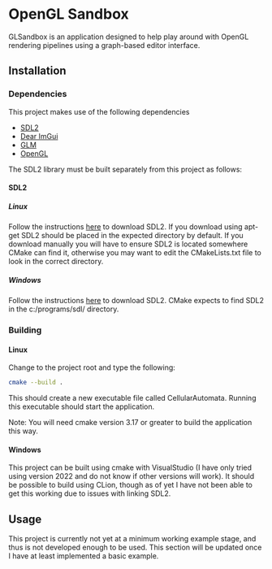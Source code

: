 # OpenGL Sandbox

GLSandbox is an application designed to help play around with OpenGL rendering
pipelines using a graph-based editor interface.

## Installation

### Dependencies

This project makes use of the following dependencies

- [SDL2](https://www.libsdl.org/)
- [Dear ImGui](https://github.com/ocornut/imgui)
- [GLM](https://github.com/g-truc/glm)
- [OpenGL](https://www.khronos.org/opengl/)

The SDL2 library must be built separately from this project as follows:

#### SDL2

##### Linux

Follow the instructions
[here](https://lazyfoo.net/tutorials/SDL/01_hello_SDL/linux/index.php) to
download SDL2. If you download using apt-get SDL2 should be placed in the
expected directory by default. If you download manually you will have to ensure
SDL2 is located somewhere CMake can find it, otherwise you may want to edit the
CMakeLists.txt file to look in the correct directory.

##### Windows

Follow the instructions
[here](https://lazyfoo.net/tutorials/SDL/01_hello_SDL/linux/index.php) to
download SDL2. CMake expects to find SDL2 in the c:/programs/sdl/ directory.

### Building

#### Linux

Change to the project root and type the following:

```bash
cmake --build .
```

This should create a new executable file called CellularAutomata. Running this
executable should start the application.

Note: You will need cmake version 3.17 or greater to build the application this
way.

#### Windows

This project can be built using cmake with VisualStudio (I have only tried using
version 2022 and do not know if other versions will work). It should be possible
to build using CLion, though as of yet I have not been able to get this working
due to issues with linking SDL2.

## Usage

This project is currently not yet at a minimum working example stage, and thus
is not developed enough to be used. This section will be updated once I have
at least implemented a basic example.
